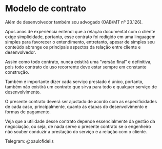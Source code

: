 # Modelo de contrato
Além de desenvolvedor também sou advogado (OAB/MT nº 23.126).

Após anos de experiência entendi que a relação documental com o cliente exige simplicidade, portanto, esse contrato foi redigido em uma linguagem simples para favorecer o entendimento, entretanto, apesar de simples seu conteúdo abrange os principais aspectos da relação entre cliente e desenvolvedor.

Assim como todo contrato, nunca existirá uma “versão final” e definitiva, pois todo contrato de uso recorrente deve estar sempre em constante construção.

Também é importante dizer cada serviço prestado é único, portanto, também não existirá um contrato que sirva para todo e qualquer serviço de desenvolvimento.

O presente contrato deverá ser ajustado de acordo com as especificidades de cada caso, principalmente, quanto às etapas do desenvolvimento e formas de pagamento.

Veja que a utilidade desse contrato depende essencialmente da gestão da negociação, ou seja, de nada serve o presente contrato se o engenheiro não souber conduzir a prestação do serviço e a relação com o cliente.

Telegram: @paulofidelis
